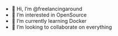 - 👋 Hi, I’m @freelancingaround
- 👀 I’m interested in OpenSource
- 🌱 I’m currently learning Docker
- 💞️ I’m looking to collaborate on everything
